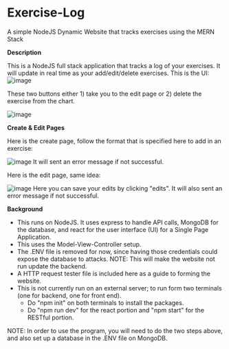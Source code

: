 # Exercise-Log
A simple NodeJS Dynamic Website that tracks exercises using the MERN Stack

**Description**

This is a NodeJS full stack application that tracks a log of your exercises. It will update in real time as your add/edit/delete exercises.
This is the UI:
![image](https://github.com/user-attachments/assets/0340aefa-5f7f-46e2-9cf2-70bb5104af78)

These two buttons either 1) take you to the edit page or 2) delete the exercise from the chart.

![image](https://github.com/user-attachments/assets/72104e04-2c0d-4ede-90a0-cb978f8fddb6)

**Create & Edit Pages**

Here is the create page, follow the format that is specified here to add in an exercise:

![image](https://github.com/user-attachments/assets/d4c1ca0f-2b48-42c7-936d-04d8d8163124)
It will sent an error message if not successful. 

Here is the edit page, same idea:

![image](https://github.com/user-attachments/assets/3d805bec-f5b2-4a92-8495-a582827556db)
Here you can save your edits by clicking "edits". It will also sent an error message if not successful. 

**Background**
- This runs on NodeJS. It uses express to handle API calls, MongoDB for the database, and react for the user interface (UI) for a Single Page Application.
- This uses the Model-View-Controller setup.
- The .ENV file is removed for now, since having those credentials could expose the database to attacks. NOTE: This will make the website not run update the backend. 
- A HTTP request tester file is included here as a guide to forming the website.
- This is not currently run on an external server; to run form two terminals (one for backend, one for front end).
    - Do "npm init" on both terminals to install the packages.
    - Do "npm run dev" for the react portion and "npm start" for the RESTful portion.
 
NOTE: In order to use the program, you will need to do the two steps above, and also set up a database in the .ENV file on MongoDB. 

